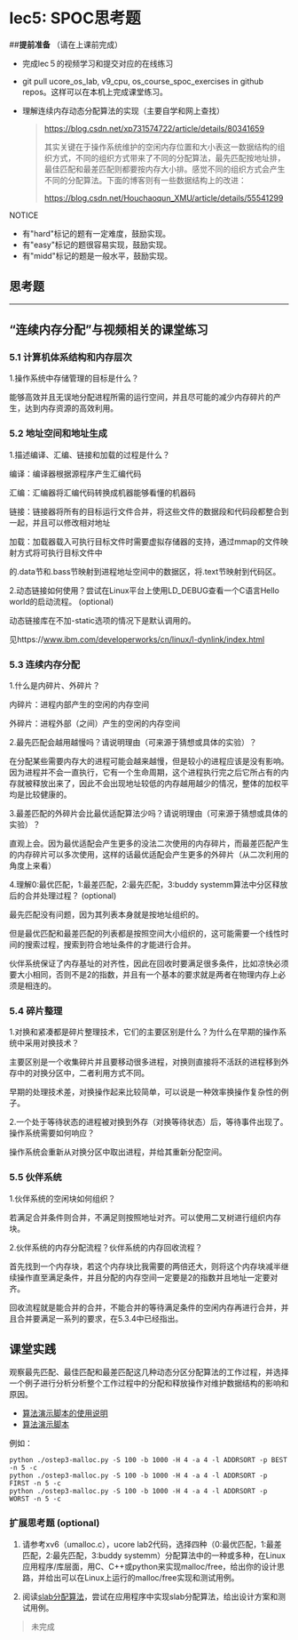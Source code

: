 # lec5: SPOC思考题

##**提前准备**
（请在上课前完成）

- 完成lec５的视频学习和提交对应的在线练习

- git pull ucore_os_lab, v9_cpu, os_course_spoc_exercises in github repos。这样可以在本机上完成课堂练习。

- 理解连续内存动态分配算法的实现（主要自学和网上查找）

  > https://blog.csdn.net/xp731574722/article/details/80341659
  >
  > 其实关键在于操作系统维护的空闲内存位置和大小表这一数据结构的组织方式，不同的组织方式带来了不同的分配算法，最先匹配按地址排，最佳匹配和最差匹配则都要按内存大小排。感觉不同的组织方式会产生不同的分配算法。下面的博客则有一些数据结构上的改进：
  >
  > https://blog.csdn.net/Houchaoqun_XMU/article/details/55541299

NOTICE
- 有"hard"标记的题有一定难度，鼓励实现。
- 有"easy"标记的题很容易实现，鼓励实现。
- 有"midd"标记的题是一般水平，鼓励实现。


## 思考题
---

## “连续内存分配”与视频相关的课堂练习

### 5.1 计算机体系结构和内存层次

1.操作系统中存储管理的目标是什么？

能够高效并且无误地分配进程所需的运行空间，并且尽可能的减少内存碎片的产生，达到内存资源的高效利用。


### 5.2 地址空间和地址生成
1.描述编译、汇编、链接和加载的过程是什么？

编译：编译器根据源程序产生汇编代码

汇编：汇编器将汇编代码转换成机器能够看懂的机器码

链接：链接器将所有的目标运行文件合并，将这些文件的数据段和代码段都整合到一起，并且可以修改相对地址

加载：加载器载入可执行目标文件时需要虚拟存储器的支持，通过mmap的文件映射方式将可执行目标文件中

的.data节和.bass节映射到进程地址空间中的数据区，将.text节映射到代码区。

2.动态链接如何使用？尝试在Linux平台上使用LD_DEBUG查看一个C语言Hello world的启动流程。  (optional)

动态链接库在不加-static选项的情况下是默认调用的。

见https://www.ibm.com/developerworks/cn/linux/l-dynlink/index.html

### 5.3 连续内存分配
1.什么是内碎片、外碎片？

内碎片：进程内部产生的空闲的内存空间

外碎片：进程外部（之间）产生的空闲的内存空间

2.最先匹配会越用越慢吗？请说明理由（可来源于猜想或具体的实验）？

在分配某些需要内存大的进程可能会越来越慢，但是较小的进程应该是没有影响。因为进程并不会一直执行，它有一个生命周期，这个进程执行完之后它所占有的内存就被释放出来了，因此不会出现地址较低的内存越用越少的情况，整体的加权平均是比较健康的。

3.最差匹配的外碎片会比最优适配算法少吗？请说明理由（可来源于猜想或具体的实验）？

直观上会。因为最优适配会产生更多的没法二次使用的内存碎片，而最差匹配产生的内存碎片可以多次使用，这样的话最优适配会产生更多的外碎片（从二次利用的角度上来看）

4.理解0:最优匹配，1:最差匹配，2:最先匹配，3:buddy systemm算法中分区释放后的合并处理过程？ (optional)

最先匹配没有问题，因为其列表本身就是按地址组织的。

但是最优匹配和最差匹配的列表都是按照空间大小组织的，这可能需要一个线性时间的搜索过程，搜索到符合地址条件的才能进行合并。

伙伴系统保证了内存基址的对齐性，因此在回收时要满足很多条件，比如凉快必须要大小相同，否则不是2的指数，并且有一个基本的要求就是两者在物理内存上必须是相连的。


### 5.4 碎片整理
1.对换和紧凑都是碎片整理技术，它们的主要区别是什么？为什么在早期的操作系统中采用对换技术？  

主要区别是一个收集碎片并且要移动很多进程，对换则直接将不活跃的进程移到外存中的对换分区中，二者利用方式不同。

早期的处理技术差，对换操作起来比较简单，可以说是一种效率换操作复杂性的例子。

2.一个处于等待状态的进程被对换到外存（对换等待状态）后，等待事件出现了。操作系统需要如何响应？

操作系统会重新从对换分区中取出进程，并给其重新分配空间。

### 5.5 伙伴系统
1.伙伴系统的空闲块如何组织？

若满足合并条件则合并，不满足则按照地址对齐。可以使用二叉树进行组织内存块。

2.伙伴系统的内存分配流程？伙伴系统的内存回收流程？

首先找到一个内存块，若这个内存块比我需要的两倍还大，则将这个内存块减半继续操作直至满足条件，并且分配的内存空间一定要是2的指数并且地址一定要对齐。

回收流程就是能合并的合并，不能合并的等待满足条件的空闲内存再进行合并，并且合并要满足一系列的要求，在5.3.4中已经指出。

## 课堂实践

观察最先匹配、最佳匹配和最差匹配这几种动态分区分配算法的工作过程，并选择一个例子进行分析分析整个工作过程中的分配和释放操作对维护数据结构的影响和原因。

  * [算法演示脚本的使用说明](https://github.com/chyyuu/os_tutorial_lab/blob/master/ostep/ostep3-malloc.md)
  * [算法演示脚本](https://github.com/chyyuu/os_tutorial_lab/blob/master/ostep/ostep3-malloc.py)

例如：
```
python ./ostep3-malloc.py -S 100 -b 1000 -H 4 -a 4 -l ADDRSORT -p BEST -n 5 -c
python ./ostep3-malloc.py -S 100 -b 1000 -H 4 -a 4 -l ADDRSORT -p FIRST -n 5 -c
python ./ostep3-malloc.py -S 100 -b 1000 -H 4 -a 4 -l ADDRSORT -p WORST -n 5 -c
```

### 扩展思考题 (optional)

1. 请参考xv6（umalloc.c），ucore lab2代码，选择四种（0:最优匹配，1:最差匹配，2:最先匹配，3:buddy systemm）分配算法中的一种或多种，在Linux应用程序/库层面，用C、C++或python来实现malloc/free，给出你的设计思路，并给出可以在Linux上运行的malloc/free实现和测试用例。


2. 阅读[slab分配算法](http://en.wikipedia.org/wiki/Slab_allocation)，尝试在应用程序中实现slab分配算法，给出设计方案和测试用例。

> 未完成